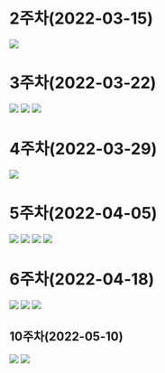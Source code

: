 # 2주차(2022-03-15)
<img width="" height="" src="./pic/2st.JPG"> </img>

# 3주차(2022-03-22)
<img width="" height="" src="./pic/1.PNG"> </img>
<img width="" height="" src="./pic/네이버.PNG"> </img>
<img width="" height="" src="./pic/이름걸기.PNG"> </img>

# 4주차(2022-03-29)
<img width="" height="" src="./pic/4주차.JPG"> </img>

# 5주차(2022-04-05)
<img width="" height="" src="./pic/5st_1.PNG"> </img>
<img width="" height="" src="./pic/5st_2.PNG"> </img>
<img width="" height="" src="./pic/5st_3.PNG"> </img>
<img width="" height="" src="./pic/5st_4.PNG"> </img>

# 6주차(2022-04-18)
<img width="" height="" src="./pic/넓이.jpg"> </img>
<img width="" height="" src="./pic/높이.jpg"> </img>
<img width="" height="" src="./pic/6st_과제.jpg"> </img>

## 10주차(2022-05-10)
<img width="" height="" src="./pic/10st_1.jpg"> </img>
<img width="" height="" src="./pic/10st_2.jpg"> </img>
